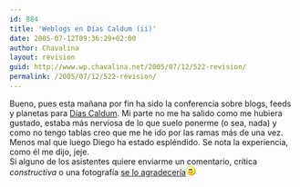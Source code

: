 ```yaml
---
id: 884
title: 'Weblogs en Días Caldum (ii)'
date: 2005-07-12T09:36:29+02:00
author: Chavalina
layout: revision
guid: http://www.wp.chavalina.net/2005/07/12/522-revision/
permalink: /2005/07/12/522-revision/
---
```

Bueno, pues esta mañana por fin ha sido la conferencia sobre blogs, feeds y planetas para <a href="http://diascaldum.um.es" target="_blank">Días Caldum</a>. Mi parte no me ha salido como me hubiera gustado, estaba más nerviosa de lo que suelo ponerme (o sea, nada) y como no tengo tablas creo que me he ido por las ramas más de una vez. Menos mal que luego Diego ha estado espléndido. Se nota la experiencia, como él me dijo, jeje.  
Si alguno de los asistentes quiere enviarme un comentario, crítica _constructiva_ o una fotografía <a href="mailto:chavalina@gmail.com" target="_blank">se lo agradecería</a>![emo](/imagenes/emoticonos/sonrisa.gif)